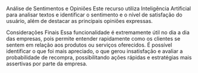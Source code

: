 Análise de Sentimentos e Opiniões
Este recurso utiliza Inteligência Artificial para analisar textos e identificar o sentimento e o nível de satisfação do usuário, além de destacar as principais opiniões expressas.

Considerações Finais
Essa funcionalidade é extremamente útil no dia a dia das empresas, pois permite entender rapidamente como os clientes se sentem em relação aos produtos ou serviços oferecidos.
É possível identificar o que foi mais apreciado, o que gerou insatisfação e avaliar a probabilidade de recompra, possibilitando ações rápidas e estratégias mais assertivas por parte da empresa.
